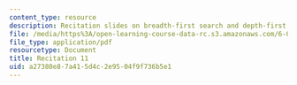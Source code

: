 ```yaml
---
content_type: resource
description: Recitation slides on breadth-first search and depth-first search.
file: /media/https%3A/open-learning-course-data-rc.s3.amazonaws.com/6-006-introduction-to-algorithms-spring-2008/a27380e87a415d4c2e9504f9f736b5e1_recitation11.pdf
file_type: application/pdf
resourcetype: Document
title: Recitation 11
uid: a27380e8-7a41-5d4c-2e95-04f9f736b5e1
---
```

